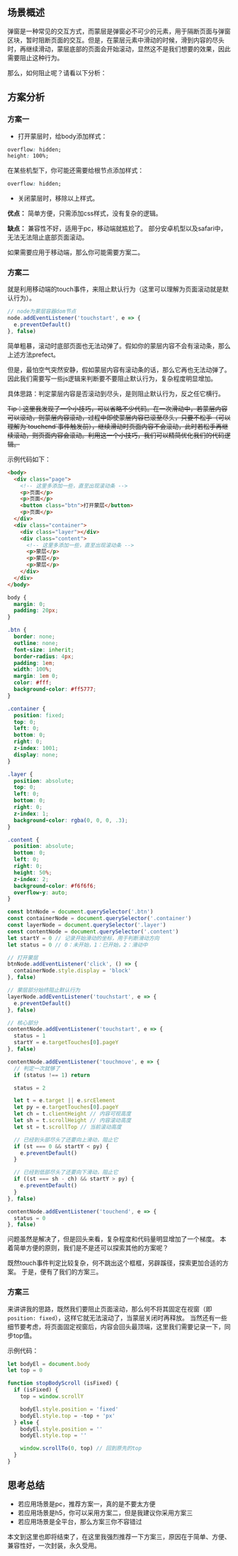 ## 场景概述

弹窗是一种常见的交互方式，而蒙层是弹窗必不可少的元素，用于隔断页面与弹窗区块，暂时阻断页面的交互。但是，在蒙层元素中滑动的时候，滑到内容的尽头时，再继续滑动，蒙层底部的页面会开始滚动，显然这不是我们想要的效果，因此需要阻止这种行为。

那么，如何阻止呢？请看以下分析：

## 方案分析

### 方案一

* 打开蒙层时，给body添加样式：

```css
overflow: hidden;
height: 100%;
```

在某些机型下，你可能还需要给根节点添加样式：

```css
overflow: hidden;
```

* 关闭蒙层时，移除以上样式。

**优点：**
简单方便，只需添加css样式，没有复杂的逻辑。

**缺点：**
兼容性不好，适用于pc，移动端就尴尬了。
部分安卓机型以及safari中，无法无法阻止底部页面滚动。

如果需要应用于移动端，那么你可能需要方案二。

### 方案二

就是利用移动端的touch事件，来阻止默认行为（这里可以理解为页面滚动就是默认行为）。

```js
// node为蒙层容器dom节点
node.addEventListener('touchstart', e => {
  e.preventDefault()
}, false)
```

简单粗暴，滚动时底部页面也无法动弹了。假如你的蒙层内容不会有滚动条，那么上述方法prefect。

但是，最怕空气突然安静，假如蒙层内容有滚动条的话，那么它再也无法动弹了。因此我们需要写一些js逻辑来判断要不要阻止默认行为，复杂程度明显增加。

具体思路：判定蒙层内容是否滚动到尽头，是则阻止默认行为，反之任它横行。

<del>
Tip：这里我发现了一个小技巧，可以省略不少代码。在一次滑动中，若蒙层内容可以滚动，则蒙层内容滚动，过程中即使蒙层内容已滚至尽头，只要不松手（可以理解为`touchend`事件触发前），继续滑动时页面内容不会滚动，此时若松手再继续滚动，则页面内容会滚动。利用这一个小技巧，我们可以精简优化我们的代码逻辑。
</del>

示例代码如下：

```html
<body>
  <div class="page">
    <!-- 这里多添加一些，直至出现滚动条 -->
    <p>页面</p>
    <p>页面</p>
    <button class="btn">打开蒙层</button>
    <p>页面</p>
  </div>
  <div class="container">
    <div class="layer"></div>
    <div class="content">
      <!-- 这里多添加一些，直至出现滚动条 -->
      <p>蒙层</p>
      <p>蒙层</p>
      <p>蒙层</p>
    </div>
  </div>
</body>
```

```css
body {
  margin: 0;
  padding: 20px;
}

.btn {
  border: none;
  outline: none;
  font-size: inherit;
  border-radius: 4px;
  padding: 1em;
  width: 100%;
  margin: 1em 0;
  color: #fff;
  background-color: #ff5777;
}

.container {
  position: fixed;
  top: 0;
  left: 0;
  bottom: 0;
  right: 0;
  z-index: 1001;
  display: none;
}

.layer {
  position: absolute;
  top: 0;
  left: 0;
  bottom: 0;
  right: 0;
  z-index: 1;
  background-color: rgba(0, 0, 0, .3);
}

.content {
  position: absolute;
  bottom: 0;
  left: 0;
  right: 0;
  height: 50%;
  z-index: 2;
  background-color: #f6f6f6;
  overflow-y: auto;
}
```

```js
const btnNode = document.querySelector('.btn')
const containerNode = document.querySelector('.container')
const layerNode = document.querySelector('.layer')
const contentNode = document.querySelector('.content')
let startY = 0 // 记录开始滑动的坐标，用于判断滑动方向
let status = 0 // 0：未开始，1：已开始，2：滑动中

// 打开蒙层
btnNode.addEventListener('click', () => {
  containerNode.style.display = 'block'
}, false)

// 蒙层部分始终阻止默认行为
layerNode.addEventListener('touchstart', e => {
  e.preventDefault()
}, false)

// 核心部分
contentNode.addEventListener('touchstart', e => {
  status = 1
  startY = e.targetTouches[0].pageY
}, false)

contentNode.addEventListener('touchmove', e => {
  // 判定一次就够了
  if (status !== 1) return

  status = 2

  let t = e.target || e.srcElement
  let py = e.targetTouches[0].pageY
  let ch = t.clientHeight // 内容可视高度
  let sh = t.scrollHeight // 内容滚动高度
  let st = t.scrollTop // 当前滚动高度

  // 已经到头部尽头了还要向上滑动，阻止它
  if (st === 0 && startY < py) {
    e.preventDefault()
  }

  // 已经到低部尽头了还要向下滑动，阻止它
  if ((st === sh - ch) && startY > py) {
    e.preventDefault()
  }
}, false)

contentNode.addEventListener('touchend', e => {
  status = 0
}, false)
```

问题虽然是解决了，但是回头来看，复杂程度和代码量明显增加了一个梯度。
本着简单方便的原则，我们是不是还可以探索其他的方案呢？

既然touch事件判定比较复杂，何不跳出这个框框，另辟蹊径，探索更加合适的方案。
于是，便有了我们的方案三。

### 方案三

来讲讲我的思路，既然我们要阻止页面滚动，那么何不将其固定在视窗（即`position: fixed`），这样它就无法滚动了，当蒙层关闭时再释放。
当然还有一些细节要考虑，将页面固定视窗后，内容会回头最顶端，这里我们需要记录一下，同步top值。

示例代码：

```js
let bodyEl = document.body
let top = 0

function stopBodyScroll (isFixed) {
  if (isFixed) {
    top = window.scrollY

    bodyEl.style.position = 'fixed'
    bodyEl.style.top = -top + 'px'
  } else {
    bodyEl.style.position = ''
    bodyEl.style.top = ''

    window.scrollTo(0, top) // 回到原先的top
  }
}
```

## 思考总结

* 若应用场景是pc，推荐方案一，真的是不要太方便
* 若应用场景是h5，你可以采用方案二，但是我建议你采用方案三
* 若应用场景是全平台，那么方案三你不容错过

本文到这里也即将结束了，在这里我强烈推荐一下方案三，原因在于简单、方便、兼容性好，一次封装，永久受用。
